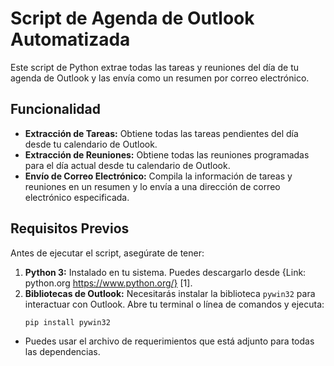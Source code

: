 # Script de Agenda de Outlook Automatizada

Este script de Python extrae todas las tareas y reuniones del día de tu agenda de Outlook y las envía como un resumen por correo electrónico.

## Funcionalidad

*   **Extracción de Tareas:** Obtiene todas las tareas pendientes del día desde tu calendario de Outlook.
*   **Extracción de Reuniones:** Obtiene todas las reuniones programadas para el día actual desde tu calendario de Outlook.
*   **Envío de Correo Electrónico:** Compila la información de tareas y reuniones en un resumen y lo envía a una dirección de correo electrónico especificada.

## Requisitos Previos

Antes de ejecutar el script, asegúrate de tener:

1.  **Python 3:** Instalado en tu sistema. Puedes descargarlo desde {Link: python.org https://www.python.org/} [1].
2.  **Bibliotecas de Outlook:** Necesitarás instalar la biblioteca `pywin32` para interactuar con Outlook. Abre tu terminal o línea de comandos y ejecuta:
    ```bash
    pip install pywin32

*  Puedes usar el archivo de requerimientos que está adjunto para todas las dependencias.
